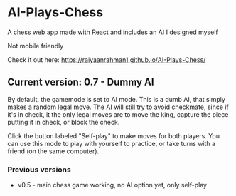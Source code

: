 # AI-Plays-Chess
A chess web app made with React and includes an AI I designed myself

Not mobile friendly

Check it out here: https://raiyaanrahman1.github.io/AI-Plays-Chess/

## Current version: 0.7 - Dummy AI
By default, the gamemode is set to AI mode. This is a dumb AI, that simply makes a random legal move. The AI will still try to avoid checkmate, since if it's in check, it the only legal moves are to move the king, capture the piece putting it in check, or block the check.

Click the button labeled "Self-play" to make moves for both players. You can use this mode to play with yourself to practice, or take turns with a friend (on the same computer).

<!-- ### Notes
- My previous strategy for the AI was to calculate all possible positions up to a few moves in the future, and evaluate each position to find the best branch (or sequence of moves the AI should take), however I realized this would be impossible, as even after each player makes 5 moves, there are about 69 trillion different games that can arise (source: https://en.wikipedia.org/wiki/Shannon_number). Modern chess engines like Stockfish can check over 20 moves in the future, however it disregards many of the possible moves in each turn.

- My goal with this project is to design my own AI. Therefore I do not want to use an established chess engine, and I would like to come up with a somewhat original method, so I will also not copy the same method modern chess engines use. My current plan is to apply knowledge and skills I've gained in school to train a supervised machine learning model such as random forests (bagged decision trees) from a database of chess games. I would like to use a decently large dataset, and this is available to me thanks to the nonprofit, open-source chess app lichess. However, in order to deal with such large data and use the same tools I've used in school, I will need to create a python backend, and migrate significant parts of my code such as my calculateLegalMoves() function to python, as well as develop the training and testing procedure for the machine learning model. This unfortunately will take a lot of time, thought and energy, which is why I've released this dummy AI. -->

### Previous versions
- v0.5 - main chess game working, no AI option yet, only self-play
